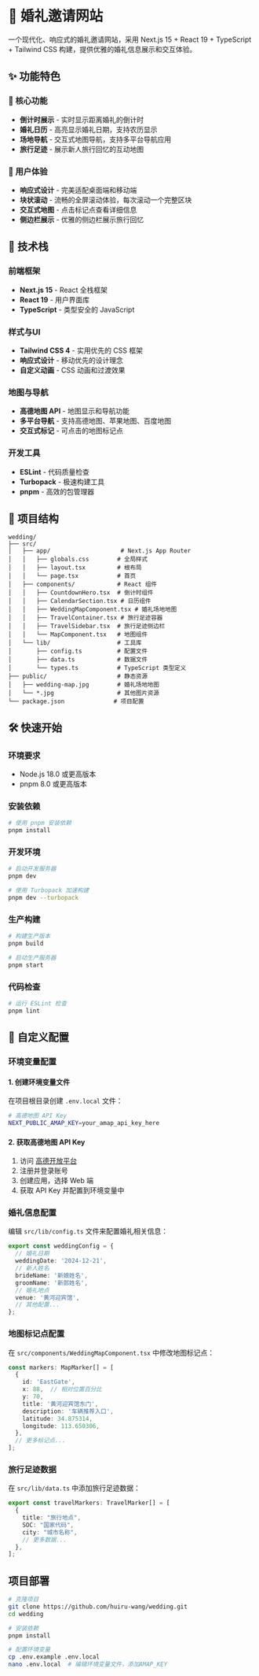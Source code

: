 # 💒 婚礼邀请网站

一个现代化、响应式的婚礼邀请网站，采用 Next.js 15 + React 19 + TypeScript + Tailwind CSS 构建，提供优雅的婚礼信息展示和交互体验。

## ✨ 功能特色

### 🎯 核心功能
- **倒计时展示** - 实时显示距离婚礼的倒计时
- **婚礼日历** - 高亮显示婚礼日期，支持农历显示
- **场地导航** - 交互式地图导航，支持多平台导航应用
- **旅行足迹** - 展示新人旅行回忆的互动地图

### 📱 用户体验
- **响应式设计** - 完美适配桌面端和移动端
- **块状滚动** - 流畅的全屏滚动体验，每次滚动一个完整区块
- **交互式地图** - 点击标记点查看详细信息
- **侧边栏展示** - 优雅的侧边栏展示旅行回忆

## 🚀 技术栈

### 前端框架
- **Next.js 15** - React 全栈框架
- **React 19** - 用户界面库
- **TypeScript** - 类型安全的 JavaScript

### 样式与UI
- **Tailwind CSS 4** - 实用优先的 CSS 框架
- **响应式设计** - 移动优先的设计理念
- **自定义动画** - CSS 动画和过渡效果

### 地图与导航
- **高德地图 API** - 地图显示和导航功能
- **多平台导航** - 支持高德地图、苹果地图、百度地图
- **交互式标记** - 可点击的地图标记点

### 开发工具
- **ESLint** - 代码质量检查
- **Turbopack** - 极速构建工具
- **pnpm** - 高效的包管理器

## 📁 项目结构

```
wedding/
├── src/
│   ├── app/                    # Next.js App Router
│   │   ├── globals.css        # 全局样式
│   │   ├── layout.tsx         # 根布局
│   │   └── page.tsx           # 首页
│   ├── components/            # React 组件
│   │   ├── CountdownHero.tsx  # 倒计时组件
│   │   ├── CalendarSection.tsx # 日历组件
│   │   ├── WeddingMapComponent.tsx # 婚礼场地地图
│   │   ├── TravelContainer.tsx # 旅行足迹容器
│   │   ├── TravelSidebar.tsx  # 旅行足迹侧边栏
│   │   └── MapComponent.tsx   # 地图组件
│   └── lib/                   # 工具库
│       ├── config.ts          # 配置文件
│       ├── data.ts            # 数据文件
│       └── types.ts           # TypeScript 类型定义
├── public/                    # 静态资源
│   ├── wedding-map.jpg        # 婚礼场地地图
│   └── *.jpg                  # 其他图片资源
└── package.json              # 项目配置
```

## 🛠️ 快速开始

### 环境要求
- Node.js 18.0 或更高版本
- pnpm 8.0 或更高版本

### 安装依赖
```bash
# 使用 pnpm 安装依赖
pnpm install
```

### 开发环境
```bash
# 启动开发服务器
pnpm dev

# 使用 Turbopack 加速构建
pnpm dev --turbopack
```

### 生产构建
```bash
# 构建生产版本
pnpm build

# 启动生产服务器
pnpm start
```

### 代码检查
```bash
# 运行 ESLint 检查
pnpm lint
```

## 🎨 自定义配置

### 环境变量配置

#### 1. 创建环境变量文件
在项目根目录创建 `.env.local` 文件：

```bash
# 高德地图 API Key
NEXT_PUBLIC_AMAP_KEY=your_amap_api_key_here
```

#### 2. 获取高德地图 API Key
1. 访问 [高德开放平台](https://lbs.amap.com/dev/key/app)
2. 注册并登录账号
3. 创建应用，选择 Web 端
4. 获取 API Key 并配置到环境变量中

### 婚礼信息配置
编辑 `src/lib/config.ts` 文件来配置婚礼相关信息：

```typescript
export const weddingConfig = {
  // 婚礼日期
  weddingDate: '2024-12-21',
  // 新人姓名
  brideName: '新娘姓名',
  groomName: '新郎姓名',
  // 婚礼地点
  venue: '黄河迎宾馆',
  // 其他配置...
};
```

### 地图标记点配置
在 `src/components/WeddingMapComponent.tsx` 中修改地图标记点：

```typescript
const markers: MapMarker[] = [
  {
    id: 'EastGate',
    x: 88,  // 相对位置百分比
    y: 70,
    title: '黄河迎宾馆东门',
    description: '车辆推荐入口',
    latitude: 34.875314,
    longitude: 113.650306,
  },
  // 更多标记点...
];
```

### 旅行足迹数据
在 `src/lib/data.ts` 中添加旅行足迹数据：

```typescript
export const travelMarkers: TravelMarker[] = [
  {
    title: "旅行地点",
    SOC: "国家代码",
    city: "城市名称",
    // 更多数据...
  },
];
```

## 项目部署
```bash
# 克隆项目
git clone https://github.com/huiru-wang/wedding.git
cd wedding

# 安装依赖
pnpm install

# 配置环境变量
cp .env.example .env.local
nano .env.local  # 编辑环境变量文件，添加AMAP_KEY
```